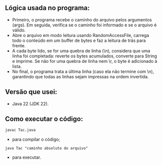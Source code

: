  ## Lógica usada no programa:
 - Primeiro, o programa recebe o caminho do arquivo pelos argumentos (args). Em seguida, verifica se o caminho foi informado e se o arquivo é válido.
 - Abre o arquivo em modo leitura usando RandomAccessFile, carrega todo o conteúdo em um buffer de bytes e faz a leitura de trás para frente.
 - A cada byte lido, se for uma quebra de linha (\n), considera que uma linha foi completada: reverte os bytes acumulados, converte para String e imprime. Se não for uma quebra de linha nem \r, o byte é adicionado à lista.
 - No final, o programa trata a última linha (caso ela não termine com \n), garantindo que todas as linhas sejam impressas na ordem invertida.

 ## Versão que usei:
 - Java 22 (JDK 22).

 ## Como executar o código:
  ```sh
  javac Tac.java
  ```
  - para compilar o código;
  ```
  java Tac "caminho absoluto do arquivo"
  ```
  - para executar.
